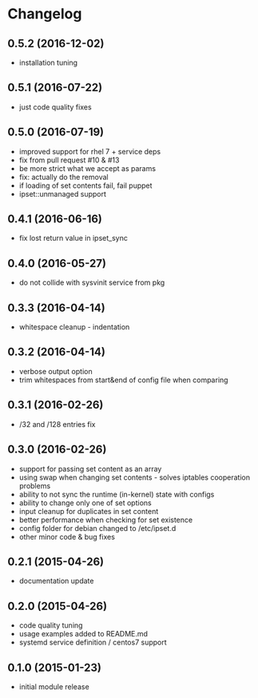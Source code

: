 # Changelog

## 0.5.2 (2016-12-02)

* installation tuning

## 0.5.1 (2016-07-22)

* just code quality fixes

## 0.5.0 (2016-07-19)

* improved support for rhel 7 + service deps
* fix from pull request #10 & #13
* be more strict what we accept as params
* fix: actually do the removal
* if loading of set contents fail, fail puppet
* ipset::unmanaged support

## 0.4.1 (2016-06-16)

* fix lost return value in ipset_sync

## 0.4.0 (2016-05-27)

* do not collide with sysvinit service from pkg

## 0.3.3 (2016-04-14)

* whitespace cleanup - indentation

## 0.3.2 (2016-04-14)

* verbose output option
* trim whitespaces from start&end of config file when comparing

## 0.3.1 (2016-02-26)

* /32 and /128 entries fix

## 0.3.0 (2016-02-26)

* support for passing set content as an array
* using swap when changing set contents - solves iptables cooperation problems
* ability to not sync the runtime (in-kernel) state with configs
* ability to change only one of set options
* input cleanup for duplicates in set content
* better performance when checking for set existence
* config folder for debian changed to /etc/ipset.d
* other minor code & bug fixes

## 0.2.1 (2015-04-26)

* documentation update

## 0.2.0 (2015-04-26)

* code quality tuning
* usage examples added to README.md
* systemd service definition / centos7 support

## 0.1.0 (2015-01-23)

* initial module release
